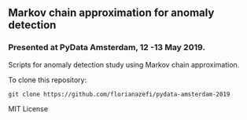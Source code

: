 ## Markov chain approximation for anomaly detection 
### Presented at PyData Amsterdam, 12 -13 May 2019.
Scripts for anomaly detection study using Markov chain approximation.

To clone this repository: 

```git clone https://github.com/florianazefi/pydata-amsterdam-2019```

MIT License
